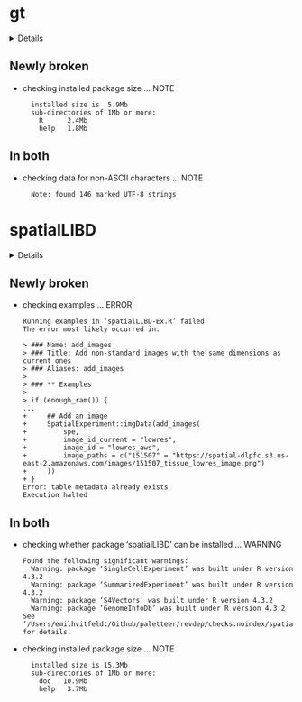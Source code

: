 # gt

<details>

* Version: 0.10.1
* GitHub: https://github.com/rstudio/gt
* Source code: https://github.com/cran/gt
* Date/Publication: 2024-01-17 23:50:05 UTC
* Number of recursive dependencies: 109

Run `revdepcheck::revdep_details(, "gt")` for more info

</details>

## Newly broken

*   checking installed package size ... NOTE
    ```
      installed size is  5.9Mb
      sub-directories of 1Mb or more:
        R      2.4Mb
        help   1.8Mb
    ```

## In both

*   checking data for non-ASCII characters ... NOTE
    ```
      Note: found 146 marked UTF-8 strings
    ```

# spatialLIBD

<details>

* Version: 1.14.1
* GitHub: https://github.com/LieberInstitute/spatialLIBD
* Source code: https://github.com/cran/spatialLIBD
* Date/Publication: 2023-11-30
* Number of recursive dependencies: 223

Run `revdepcheck::revdep_details(, "spatialLIBD")` for more info

</details>

## Newly broken

*   checking examples ... ERROR
    ```
    Running examples in ‘spatialLIBD-Ex.R’ failed
    The error most likely occurred in:
    
    > ### Name: add_images
    > ### Title: Add non-standard images with the same dimensions as current ones
    > ### Aliases: add_images
    > 
    > ### ** Examples
    > 
    > if (enough_ram()) {
    ...
    +     ## Add an image
    +     SpatialExperiment::imgData(add_images(
    +         spe,
    +         image_id_current = "lowres",
    +         image_id = "lowres_aws",
    +         image_paths = c("151507" = "https://spatial-dlpfc.s3.us-east-2.amazonaws.com/images/151507_tissue_lowres_image.png")
    +     ))
    + }
    Error: table metadata already exists
    Execution halted
    ```

## In both

*   checking whether package ‘spatialLIBD’ can be installed ... WARNING
    ```
    Found the following significant warnings:
      Warning: package ‘SingleCellExperiment’ was built under R version 4.3.2
      Warning: package ‘SummarizedExperiment’ was built under R version 4.3.2
      Warning: package ‘S4Vectors’ was built under R version 4.3.2
      Warning: package ‘GenomeInfoDb’ was built under R version 4.3.2
    See ‘/Users/emilhvitfeldt/Github/paletteer/revdep/checks.noindex/spatialLIBD/new/spatialLIBD.Rcheck/00install.out’ for details.
    ```

*   checking installed package size ... NOTE
    ```
      installed size is 15.3Mb
      sub-directories of 1Mb or more:
        doc   10.9Mb
        help   3.7Mb
    ```

